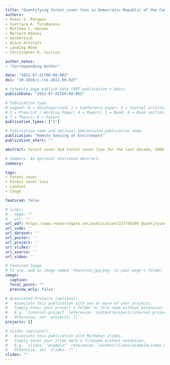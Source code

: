 ```yaml
---
title: "Quantifying forest cover loss in Democratic Republic of the Congo, 2000–2010, with Landsat ETM + data"
authors:
- Peter V. Potapov
- Svetlana A. Turubanova
- Matthew C. Hansen
- Bernard Adusei
- markbroich
- Alice Altstatt
- Landing Mane
- Christopher O. Justice

author_notes:
- "Corresponding Author"

date: "2012-07-01T00:00:00Z"
doi: "10.1016/j.rse.2011.08.027"

# Schedule page publish date (NOT publication's date).
publishDate: "2012-07-01T00:00:00Z"

# Publication type.
# Legend: 0 = Uncategorized; 1 = Conference paper; 2 = Journal article;
# 3 = Preprint / Working Paper; 4 = Report; 5 = Book; 6 = Book section;
# 7 = Thesis; 8 = Patent
publication_types: ["2"]

# Publication name and optional abbreviated publication name.
publication: "Remote Sensing of Environment"
publication_short: ""

abstract: Forest cover and forest cover loss for the last decade, 2000–2010, have been quantified for the Democratic Republic of the Congo (DRC) using Landsat time-series data set. This was made possible via an exhaustive mining of the Landsat Enhanced Thematic Mapper Plus (ETM +) archive. A total of 8881 images were processed to create multi-temporal image metrics resulting in 99.6% of the DRC land area covered by cloud-free Landsat observations. To facilitate image compositing, a top-of-atmosphere (TOA) reflectance calibration and image normalization using Moderate Resolution Imaging Spectroradiometer (MODIS) top of canopy (TOC) reflectance data sets were performed. Mapping and change detection was implemented using a classification tree algorithm. The national year 2000 forest cover was estimated to be 159,529.2 thousand hectares, with gross forest cover loss for the last decade totaling 2.3% of forest area. Forest cover loss area increased by 13.8% between the 2000–2005 and 2005–2010 intervals, with the greatest increase occurring within primary humid tropical forests. Forest loss intensity was distributed unevenly and associated with areas of high population density and mining activity. While forest cover loss is comparatively low in protected areas and priority conservation landscapes compared to forests outside of such areas, gross forest cover loss for all nature protection areas increased by 64% over the 2000 to 2005 and 2005 to 2010 intervals.

# Summary. An optional shortened abstract.
summary: 

tags:
- Forest cover
- Forest cover loss
- Landsat
- Congo

featured: false

# links:
# - name: ""
#   url: ""
url_pdf: https://www.researchgate.net/publication/237749299_Quantifying_forest_cover_loss_in_Democratic_Republic_of_the_Congo_2000-2010_with_Landsat_ETM_data
url_code: ''
url_dataset: ''
url_poster: ''
url_project: ''
url_slides: ''
url_source: ''
url_video: ''

# Featured image
# To use, add an image named `featured.jpg/png` to your page's folder. 
image:
  caption: 
  focal_point: ""
  preview_only: false

# Associated Projects (optional).
#   Associate this publication with one or more of your projects.
#   Simply enter your project's folder or file name without extension.
#   E.g. `internal-project` references `content/project/internal-project/index.md`.
#   Otherwise, set `projects: []`.
projects: []

# Slides (optional).
#   Associate this publication with Markdown slides.
#   Simply enter your slide deck's filename without extension.
#   E.g. `slides: "example"` references `content/slides/example/index.md`.
#   Otherwise, set `slides: ""`.
slides: ""
---
```



